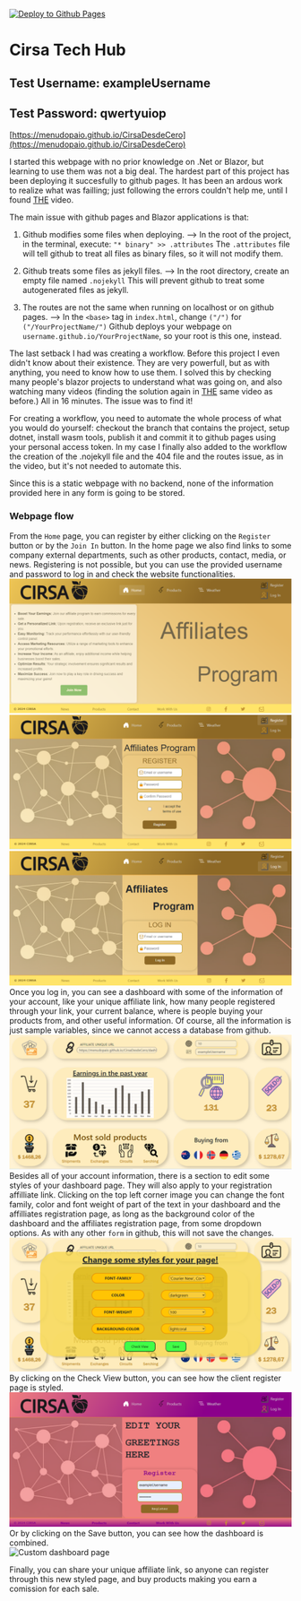 [![Deploy to Github Pages](https://github.com/menudopaio/CirsaDesdeCero/actions/workflows/main.yml/badge.svg)](https://github.com/menudopaio/CirsaDesdeCero/actions/workflows/main.yml)

# Cirsa Tech Hub
## Test Username: exampleUsername
## Test Password: qwertyuiop
[https://menudopaio.github.io/CirsaDesdeCero](https://menudopaio.github.io/CirsaDesdeCero)

I started this webpage with no prior knowledge on .Net or Blazor, but learning to use them was not a big deal. The hardest part of this project has been deploying it succesfully to github pages. It has been an ardous work to realize what was failling; just following the errors couldn't help me, until I found [THE](https://www.youtube.com/watch?v=nNxII6jvPvQ) video.

The main issue with github pages and Blazor applications is that:
1. Github modifies some files when deploying.
   --> In the root of the project, in the terminal, execute: ` "* binary" >> .attributes `
   The `.attributes` file will tell github to treat all files as binary files, so it will not modify them.
   
2. Github treats some files as jekyll files.
   --> In the root directory, create an empty file named `.nojekyll`
   This will prevent github to treat some autogenerated files as jekyll.

3. The routes are not the same when running on localhost or on github pages.
   --> In the `<base>` tag in `index.html`, change `("/")` for `("/YourProjectName/")`
   Github deploys your webpage on `username.github.io/YourProjectName`, so your root is this one, instead.

The last setback I had was creating a workflow. Before this project I even didn't know about their existence. They are very powerfull, but as with anything, you need to know how to use them. I solved this by checking many people's blazor projects to understand what was going on, and also watching many videos (finding the solution again in [THE](https://www.youtube.com/watch?v=nNxII6jvPvQ) same video as before.) All in 16 minutes. The issue was to find it!

For creating a workflow, you need to automate the whole process of what you would do yourself: checkout the branch that contains the project, setup dotnet, install wasm tools, publish it and commit it to github pages using your personal access token. In my case I finally also added to the workflow the creation of the .nojekyll file and the 404 file and the routes issue, as in the video, but it's not needed to automate this.


Since this is a static webpage with no backend, none of the information provided here in any form is going to be stored.

### Webpage flow
From the `Home` page, you can register by either clicking on the `Register` button or by the `Join In` button. In the home page we also find links to some company external departments, such as other products, contact, media, or news. Registering is not possible, but you can use the provided username and password  to log in and check the website functionalities.
<br>
<img src="readmeImages/home.png" alt="Home page">
<br>
<img src="readmeImages/register.png" alt="Register page">
<br>
<img src="readmeImages/login.png" alt="Login page">
<br>
Once you log in, you can see a dashboard with some of the information of your account, like your unique affiliate link, how many people registered through your link, your current balance, where is people buying your products from, and other useful information. Of course, all the information is just sample variables, since we cannot access a database from github.
<br>
<img src="readmeImages/dashboard.png" alt="Dashboard page">
<br>
Besides all of your account information, there is a section to edit some styles of your dashboard page. They will also apply to your registration affilliate link. Clicking on the top left corner image you can change the font family, color and font weight of part of the text in your dashboard and the affilliates registration page, as long as the background color of the dashboard and the affiliates registration page, from some dropdown options. As with any other `form` in github, this will not save the changes.
<br>
<img src="readmeImages/editStyles.png" alt="Edit styles page">
<br>
By clicking on the Check View button, you can see how the client register page is styled.
<br>
<img src="readmeImages/customRegister.png" alt="Custom register page">
<br>
Or by clicking on the Save button, you can see how the dashboard is combined.
<br>
<img src="readmeImages/customDashboard.png" alt="Custom dashboard page">
<br>



Finally, you can share your unique affiliate link, so anyone can register through this new styled page, and buy products making you earn a comission for each sale.
